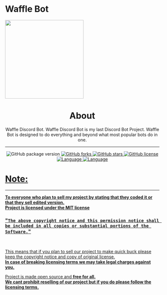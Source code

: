<p align="center">
  <h1>Waffle Bot</h1>
<img width="256" height="256" src="https://i.imgur.com/20YLhN9.png">
</p>

<h1 align= "center"><b>
  About
  </b>
</h1>

<p align= "center">
Waffle Discord Bot. Waffle Discord Bot is my last Discord Bot Project. Waffle Bot is designed to do everything and beyond what most popular bots do in one.
  <hr>
</p>

<p align= "center">
  <a>
  <img src="https://img.shields.io/github/package-json/v/notdezzi/waffle-bot.svg" alt="GitHub package version">
  </a>
    <a href="https://github.com/notdezzi/waffle-bot/network">
  <img src="https://img.shields.io/github/forks/notdezzi/waffle-bot.svg?style=plastic" alt="GitHub forks">
  </a>
    <a href="https://github.com/notdezzi/waffle-bot/stargazers">
  <img src="https://img.shields.io/github/stars/notdezzi/waffle-bot.svg?style=plastic" alt="GitHub stars">
  </a>
    <a href="https://raw.githubusercontent.com/notdezzi/waffle-bot/master/LICENSE">
  <img src="https://img.shields.io/badge/license-MIT-blue.svg?style=plastic" alt="GitHub license">
    <a href="https://en.wikipedia.org/wiki/Swift_(programming_language)">
  <img src="https://img.shields.io/badge/Uses-Swift-orange" alt="Language">
  </a>
    <a href="https://en.wikipedia.org/wiki/IOS">
  <img src="https://img.shields.io/badge/For-IOS-blue.svg" alt="Language">
</p>

# Note:

<hr>

**To everyone who plan to sell my project by stating that they coded it or that they sell edited version.**<br>
**Project is licensed under the MIT license**<br>

### "`The above copyright notice and this permission notice shall be included in all copies or substantial portions of the Software.`"<br>

<br>

This means that if you plan to sell our project to make quick buck please keep the copyright notice and copy of original license. <br>
**In case of breaking licensing terms we may take legal charges against you.**

Project is made open source and **free for all.**<br>
**We cant prohibit reselling of our project but if you do please follow the licensing terms.**<br> 
